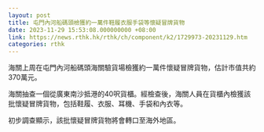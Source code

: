 ```yaml
---
layout: post
title: 屯門內河船碼頭檢獲約一萬件鞋履衣服手袋等懷疑冒牌貨物
date: 2023-11-29 15:53:08.000000000 +08:00
link: https://news.rthk.hk/rthk/ch/component/k2/1729973-20231129.htm
categories: rthk
---
```


海關上周在屯門內河船碼頭海關驗貨場檢獲約一萬件懷疑冒牌貨物，估計市值共約370萬元。

海關抽查一個從廣東南沙抵港的40呎貨櫃。經檢查後，海關人員在貨櫃內檢獲該批懷疑冒牌貨物，包括鞋履、衣服、耳機、手袋和內衣等。

初步調查顯示，該批懷疑冒牌貨物將會轉口至海外地區。
